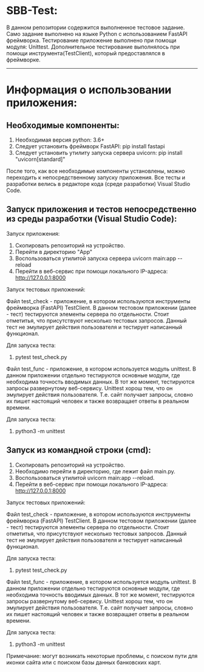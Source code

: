 # SBB-Test:
В данном репозитории содержится выполненное тестовое задание.
Само задание выполнено на языке Python с использованием FastAPI фреймворка. 
Тестирование приложение выполнено при помощи модуля: Unittest. 
Дополнительное тестирование выполнялось при помощи инструмента(TestClient), который предоставлялся в фреймворке.
___
# Информация о использовании приложения:

## Необходимые компоненты:  
1. Необходимая версия python: 3.6+  
2. Следует установить фреймворк FastAPI: pip install fastapi  
3. Следует установить утилиту запуска сервера uvicorn: pip install "uvicorn[standard]"  

После того, как все необходимые компоненты установлены, можно переходить к непосредственному запуску приложения. 
Все тесты и разработки велись в редакторе кода (среде разработки) Visual Studio Code.

## Запуск приложения и тестов непосредственно из среды разработки (Visual Studio Code):
Запуск приложения:  

1. Скопировать репозиторий на устройство.
2. Перейти в директорию "App"
3. Воспользоваться утилитой запуска сервера uvicorn main:app --reload
4. Перейти в веб-сервис при помощи локального IP-адреса: http://127.0.0.1:8000  

Запуск тестовых приложений:

Файл test_check - приложение, в котором используются инструменты фреймворка (FastAPI) TestClient. В данном тестовом приложении (далее - тест) тестируются элементы сервера по отдельности. 
Стоит отметитья, что присутствуют несколько тестовых запросов. Данный тест не эмулирует действия пользователя и тестирует написанный функционал.  

Для запуска теста:  

1. pytest test_check.py

Файл test_func - приложение, в котором используется модуль unittest. В данном приложении отдельно тестируются основные модули, где необходима точность вводимых данных.
В тот же момент, тестируются запросы развернутому веб-сервису. Unittest хорош тем, что он эмулирует действия пользователя. Т.е. сайт получает запросы, словно их пишет настоящий человек
и также возвращает ответы в реальном времени.  

Для запуска теста:

1. python3 -m unittest

## Запуск из командной строки (cmd): 
1. Скопировать репозиторий на устройство.
2. Необходимо перейти в директорию, где лежит файл main.py.
3. Воспользоваться утилитой uvicorn main:app --reload. 
4. Перейти в веб-сервис при помощи локального IP-адреса: http://127.0.0.1:8000  

Запуск тестовых приложений:

Файл test_check - приложение, в котором используются инструменты фреймворка (FastAPI) TestClient. В данном тестовом приложении (далее - тест) тестируются элементы сервера по отдельности. 
Стоит отметитья, что присутствуют несколько тестовых запросов. Данный тест не эмулирует действия пользователя и тестирует написанный функционал.  

Для запуска теста:  

1. pytest test_check.py

Файл test_func - приложение, в котором используется модуль unittest. В данном приложении отдельно тестируются основные модули, где необходима точность вводимых данных.
В тот же момент, тестируются запросы развернутому веб-сервису. Unittest хорош тем, что он эмулирует действия пользователя. Т.е. сайт получает запросы, словно их пишет настоящий человек
и также возвращает ответы в реальном времени.  

Для запуска теста:

1. python3 -m unittest


Примечание: могут возникать некоторые проблемы, с поиском пути для иконки сайта или с поиском базы данных банковских карт.
